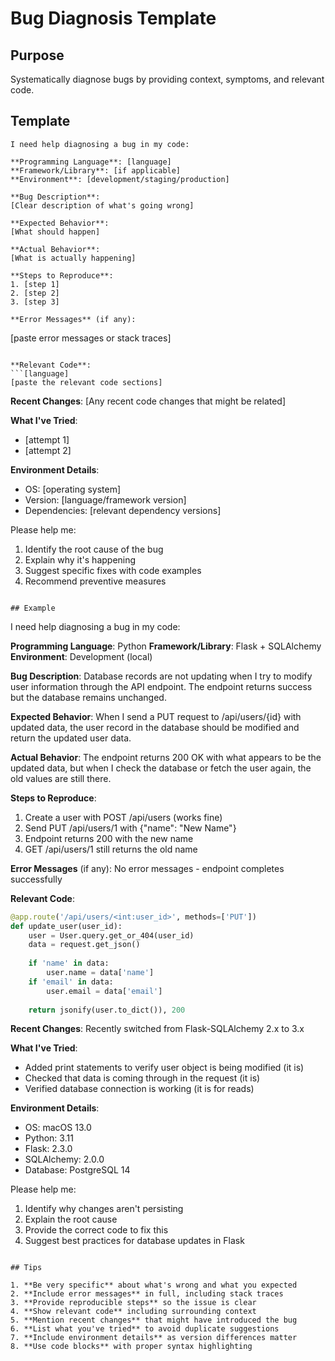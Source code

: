 # Bug Diagnosis Template

## Purpose
Systematically diagnose bugs by providing context, symptoms, and relevant code.

## Template

```
I need help diagnosing a bug in my code:

**Programming Language**: [language]
**Framework/Library**: [if applicable]
**Environment**: [development/staging/production]

**Bug Description**:
[Clear description of what's going wrong]

**Expected Behavior**:
[What should happen]

**Actual Behavior**:
[What is actually happening]

**Steps to Reproduce**:
1. [step 1]
2. [step 2]
3. [step 3]

**Error Messages** (if any):
```
[paste error messages or stack traces]
```

**Relevant Code**:
```[language]
[paste the relevant code sections]
```

**Recent Changes**:
[Any recent code changes that might be related]

**What I've Tried**:
- [attempt 1]
- [attempt 2]

**Environment Details**:
- OS: [operating system]
- Version: [language/framework version]
- Dependencies: [relevant dependency versions]

Please help me:
1. Identify the root cause of the bug
2. Explain why it's happening
3. Suggest specific fixes with code examples
4. Recommend preventive measures
```

## Example

```
I need help diagnosing a bug in my code:

**Programming Language**: Python
**Framework/Library**: Flask + SQLAlchemy
**Environment**: Development (local)

**Bug Description**:
Database records are not updating when I try to modify user information through the API endpoint. The endpoint returns success but the database remains unchanged.

**Expected Behavior**:
When I send a PUT request to /api/users/{id} with updated data, the user record in the database should be modified and return the updated user data.

**Actual Behavior**:
The endpoint returns 200 OK with what appears to be the updated data, but when I check the database or fetch the user again, the old values are still there.

**Steps to Reproduce**:
1. Create a user with POST /api/users (works fine)
2. Send PUT /api/users/1 with {"name": "New Name"}
3. Endpoint returns 200 with the new name
4. GET /api/users/1 still returns the old name

**Error Messages** (if any):
No error messages - endpoint completes successfully

**Relevant Code**:
```python
@app.route('/api/users/<int:user_id>', methods=['PUT'])
def update_user(user_id):
    user = User.query.get_or_404(user_id)
    data = request.get_json()
    
    if 'name' in data:
        user.name = data['name']
    if 'email' in data:
        user.email = data['email']
    
    return jsonify(user.to_dict()), 200
```

**Recent Changes**:
Recently switched from Flask-SQLAlchemy 2.x to 3.x

**What I've Tried**:
- Added print statements to verify user object is being modified (it is)
- Checked that data is coming through in the request (it is)
- Verified database connection is working (it is for reads)

**Environment Details**:
- OS: macOS 13.0
- Python: 3.11
- Flask: 2.3.0
- SQLAlchemy: 2.0.0
- Database: PostgreSQL 14

Please help me:
1. Identify why changes aren't persisting
2. Explain the root cause
3. Provide the correct code to fix this
4. Suggest best practices for database updates in Flask
```

## Tips

1. **Be very specific** about what's wrong and what you expected
2. **Include error messages** in full, including stack traces
3. **Provide reproducible steps** so the issue is clear
4. **Show relevant code** including surrounding context
5. **Mention recent changes** that might have introduced the bug
6. **List what you've tried** to avoid duplicate suggestions
7. **Include environment details** as version differences matter
8. **Use code blocks** with proper syntax highlighting
